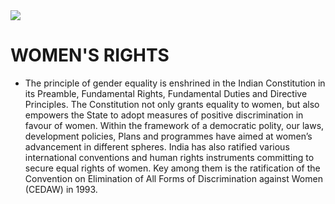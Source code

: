 
<img src = "https://static1.squarespace.com/static/5cf69f015171fc0001b39d4b/t/5d17a1b4e5cab800012e7966/1606157140192/?format=1000w">

# WOMEN'S RIGHTS 
- The principle of gender equality is enshrined in the Indian Constitution in its Preamble, Fundamental
Rights, Fundamental Duties and Directive Principles. The Constitution not only grants equality to women, but
also empowers the State to adopt measures of positive discrimination in favour of women. Within the
framework of a democratic polity, our laws, development policies, Plans and programmes have aimed at
women’s advancement in different spheres. India has also ratified various international conventions and
human rights instruments committing to secure equal rights of women. Key among them is the ratification of
the Convention on Elimination of All Forms of Discrimination against Women (CEDAW) in 1993.
